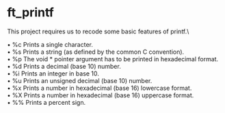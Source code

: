 # ft_printf

This project requires us to recode some basic features of printf.\  

• %c Prints a single character.\
• %s Prints a string (as defined by the common C convention).\
• %p The void * pointer argument has to be printed in hexadecimal format.\
• %d Prints a decimal (base 10) number.\
• %i Prints an integer in base 10.\
• %u Prints an unsigned decimal (base 10) number.\
• %x Prints a number in hexadecimal (base 16) lowercase format.\
• %X Prints a number in hexadecimal (base 16) uppercase format.\
• %% Prints a percent sign.
